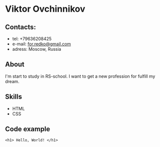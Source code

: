# Viktor Ovchinnikov

## Contacts:
* tel: +79636208425
* e-mail: for.redko@gmail.com
* adress: Moscow, Russia

## About
I'm start to study in RS-school. I want to get a new profession for fulfill my dream.

## Skills
* HTML
* CSS

## Code example
` <h1> Hello, World! </h1> `